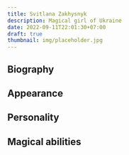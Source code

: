 ```yaml
---
title: Svitlana Zakhysnyk
description: Magical girl of Ukraine
date: 2022-09-11T22:01:30+07:00
draft: true
thumbnail: img/placeholder.jpg
---
```


## Biography

## Appearance

## Personality

## Magical abilities

